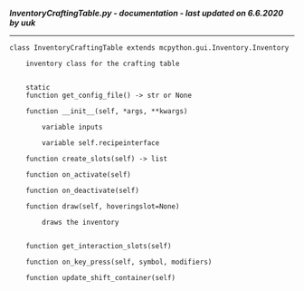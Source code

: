 ***InventoryCraftingTable.py - documentation - last updated on 6.6.2020 by uuk***
___

    class InventoryCraftingTable extends mcpython.gui.Inventory.Inventory
        
        inventory class for the crafting table


        static
        function get_config_file() -> str or None

        function __init__(self, *args, **kwargs)

            variable inputs

            variable self.recipeinterface

        function create_slots(self) -> list

        function on_activate(self)

        function on_deactivate(self)

        function draw(self, hoveringslot=None)
            
            draws the inventory


        function get_interaction_slots(self)

        function on_key_press(self, symbol, modifiers)

        function update_shift_container(self)